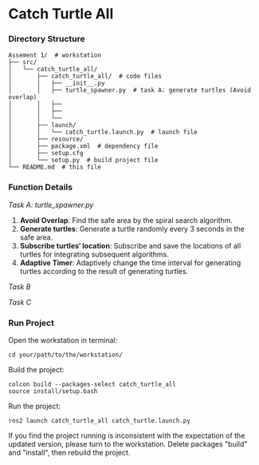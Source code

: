 # Catch Turtle All
### Directory Structure
```
Assement 1/  # workstation
├── src/
│   └── catch_turtle_all/
│       ├── catch_turtle_all/  # code files
│       │   ├── __init__.py
│       │   ├── turtle_spawner.py  # task A: generate turtles (Avoid overlap)
│       │   ├── 
│       │   ├── 
│       │   └── 
│       ├── launch/
│       │   └── catch_turtle.launch.py  # launch file
│       ├── resource/
│       ├── package.xml  # dependency file
│       ├── setup.cfg
│       └── setup.py  # build project file
└── README.md  # this file
```
### Function Details
*Task A: turtle_spawner.py*
1. **Avoid Overlap**: Find the safe area by the spiral search algorithm.
2. **Generate turtles**: Generate a turtle randomly every 3 seconds in the safe area.
3. **Subscribe turtles‘ location**: Subscribe and save the locations of all turtles for integrating subsequent algorithms.
4. **Adaptive Timer**: Adaptively change the time interval for generating turtles according to the result of generating turtles.

*Task B*

*Task C*

### Run Project
Open the workstation in terminal:
```
cd your/path/to/the/workstation/
```
Build the project:
```
colcon build --packages-select catch_turtle_all
source install/setup.bash
```
Run the project:
```
ros2 launch catch_turtle_all catch_turtle.launch.py
```
If you find the project running is inconsistent with the expectation of the updated version, please turn to the workstation.
Delete packages "build" and "install", then rebuild the project.
